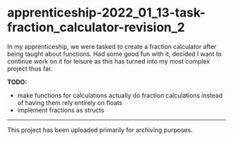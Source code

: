 # apprenticeship-2022_01_13-task-fraction_calculator-revision_2

In my apprenticeship, we were tasked to create a fraction calculator after being taught about functions. Had some good fun with it, decided I want to continue work on it for leisure as this has turned into my most complex project thus far.

**TODO:**
 - make functions for calculations actually do fraction calculations instead of having them rely entirely on floats
 - implement fractions as structs

---

This project has been uploaded primarily for archiving purposes.
